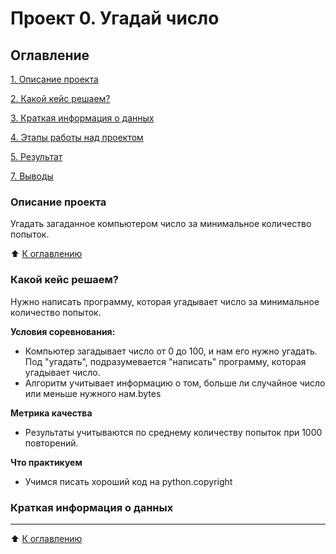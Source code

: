 # Проект 0. Угадай число

## Оглавление
[1. Описание проекта](https://github.com/Aduardrud/my_data/blob/main/project_0/README.md#Описание-проекта)

[2. Какой кейс решаем?](https://github.com/Aduardrud/my_data/blob/main/project_0/README.md#Какой-кейс-решаем)

[3. Краткая информация о данных](https://github.com/Aduardrud/my_data/blob/main/project_0/README.md#Краткая-информация-о-данных)

[4. Этапы работы над проектом](https://github.com/Aduardrud/my_data/blob/main/project_0/README.md#Этапы-работы-над-проектом)

[5. Результат](https://github.com/Aduardrud/my_data/blob/main/project_0/README.md#Результат)

[7. Выводы](https://github.com/Aduardrud/my_data/blob/main/project_0/README.md#Выводы)

### Описание проекта
Угадать загаданное компьютером число за минимальное количество попыток.

:arrow_up: [К оглавлению](https://github.com/Aduardrud/my_data/blob/main/project_0/README.md#Оглавление)

  
### Какой кейс решаем?
Нужно написать программу, которая угадывает число за минимальное количество попыток.

**Условия соревнования:**
- Компьютер загадывает число от 0 до 100, и нам его нужно угадать. Под "угадать", подразумевается "написать" программу, которая угадывает число.
- Алгоритм учитывает информацию о том, больше ли случайное число или меньше нужного нам.bytes

**Метрика качества**
- Результаты учитываются по среднему количеству попыток при 1000 повторений.

**Что практикуем**
- Учимся писать хороший код на python.copyright


### Краткая информация о данных
*******
:arrow_up: [К оглавлению](https://github.com/Aduardrud/my_data/blob/main/project_0/README.md#Оглавление)

           
